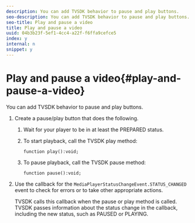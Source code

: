 ```yaml
---
description: You can add TVSDK behavior to pause and play buttons.
seo-description: You can add TVSDK behavior to pause and play buttons.
seo-title: Play and pause a video
title: Play and pause a video
uuid: 04b3b23f-5ef1-4cc4-a22f-f6ffa9cefce5
index: y
internal: n
snippet: y
---
```


# Play and pause a video{#play-and-pause-a-video}

You can add TVSDK behavior to pause and play buttons.

1. Create a pause/play button that does the following.
   1. Wait for your player to be in at least the PREPARED status.
   1. To start playback, call the TVSDK play method:

      ```   
      function play():void;
      ```

   1. To pause playback, call the TVSDK pause method:

      ```   
      function pause():void;
      ```

1. Use the callback for the `MediaPlayerStatusChangeEvent.STATUS_CHANGED` event to check for errors or to take other appropriate actions.

   TVSDK calls this callback when the pause or play method is called. TVSDK passes information about the status change in the callback, including the new status, such as PAUSED or PLAYING.

